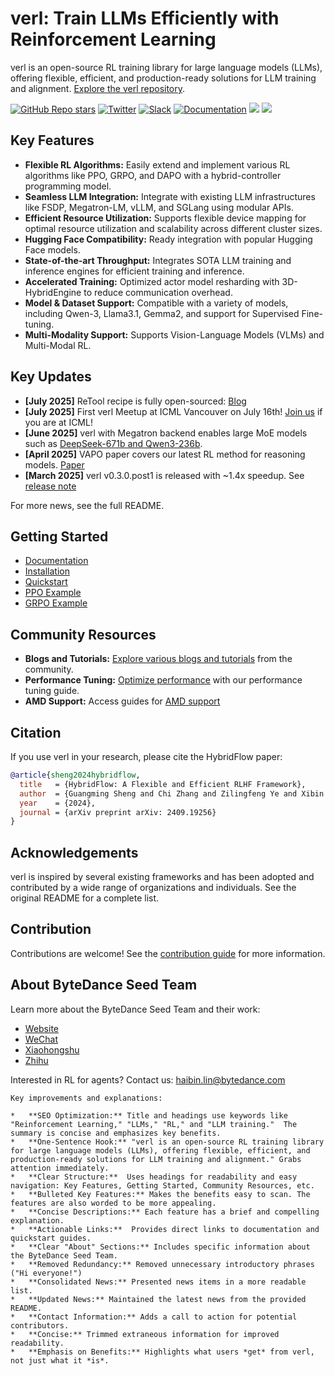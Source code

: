# verl: Train LLMs Efficiently with Reinforcement Learning

verl is an open-source RL training library for large language models (LLMs), offering flexible, efficient, and production-ready solutions for LLM training and alignment. [Explore the verl repository](https://github.com/volcengine/verl).

[![GitHub Repo stars](https://img.shields.io/github/stars/volcengine/verl)](https://github.com/volcengine/verl/stargazers)
[![Twitter](https://img.shields.io/twitter/follow/verl_project)](https://twitter.com/verl_project)
[![Slack](https://img.shields.io/badge/Slack-verl-blueviolet?logo=slack&amp)](https://join.slack.com/t/verlgroup/shared_invite/zt-2w5p9o4c3-yy0x2Q56s_VlGLsJ93A6vA)
[![Documentation](https://img.shields.io/badge/documentation-blue)](https://verl.readthedocs.io/en/latest/)
<a href="https://arxiv.org/pdf/2409.19256"><img src="https://img.shields.io/static/v1?label=EuroSys&message=Paper&color=red"></a>
<a href="https://raw.githubusercontent.com/eric-haibin-lin/verl-community/refs/heads/main/WeChat.JPG"><img src="https://img.shields.io/badge/微信-green?logo=wechat&amp"></a>

## Key Features

*   **Flexible RL Algorithms:** Easily extend and implement various RL algorithms like PPO, GRPO, and DAPO with a hybrid-controller programming model.
*   **Seamless LLM Integration:** Integrate with existing LLM infrastructures like FSDP, Megatron-LM, vLLM, and SGLang using modular APIs.
*   **Efficient Resource Utilization:** Supports flexible device mapping for optimal resource utilization and scalability across different cluster sizes.
*   **Hugging Face Compatibility:** Ready integration with popular Hugging Face models.
*   **State-of-the-art Throughput:** Integrates SOTA LLM training and inference engines for efficient training and inference.
*   **Accelerated Training:** Optimized actor model resharding with 3D-HybridEngine to reduce communication overhead.
*   **Model & Dataset Support:** Compatible with a variety of models, including Qwen-3, Llama3.1, Gemma2, and support for Supervised Fine-tuning.
*   **Multi-Modality Support:** Supports Vision-Language Models (VLMs) and Multi-Modal RL.

## Key Updates

*   **[July 2025]** ReTool recipe is fully open-sourced: [Blog](https://www.notion.so/verl-reTool-recipe-Using-multi-round-conversations-and-code-sandboxing-to-improve-the-math-of-large-23a8b5b7feba80b386b2e5b5e3c1cde0)
*   **[July 2025]** First verl Meetup at ICML Vancouver on July 16th! [Join us](https://lu.ma/0ek2nyao) if you are at ICML!
*   **[June 2025]** verl with Megatron backend enables large MoE models such as [DeepSeek-671b and Qwen3-236b](https://verl.readthedocs.io/en/latest/perf/dpsk.html).
*   **[April 2025]** VAPO paper covers our latest RL method for reasoning models. [Paper](https://arxiv.org/pdf/2504.05118)
*   **[March 2025]** verl v0.3.0.post1 is released with ~1.4x speedup. See [release note](https://github.com/volcengine/verl/releases/)

For more news, see the full README.

## Getting Started

*   [Documentation](https://verl.readthedocs.io/en/latest/index.html)
*   [Installation](https://verl.readthedocs.io/en/latest/start/install.html)
*   [Quickstart](https://verl.readthedocs.io/en/latest/start/quickstart.html)
*   [PPO Example](https://verl.readthedocs.io/en/latest/algo/ppo.html)
*   [GRPO Example](https://verl.readthedocs.io/en/latest/algo/grpo.html)

## Community Resources

*   **Blogs and Tutorials:** [Explore various blogs and tutorials](https://github.com/volcengine/verl#blogs-from-the-community) from the community.
*   **Performance Tuning:** [Optimize performance](https://verl.readthedocs.io/en/latest/perf/perf_tuning.html) with our performance tuning guide.
*   **AMD Support:** Access guides for [AMD support](https://github.com/volcengine/verl/blob/main/docs/amd_tutorial/amd_build_dockerfile_page.rst)

## Citation

If you use verl in your research, please cite the HybridFlow paper:
```bibtex
@article{sheng2024hybridflow,
  title   = {HybridFlow: A Flexible and Efficient RLHF Framework},
  author  = {Guangming Sheng and Chi Zhang and Zilingfeng Ye and Xibin Wu and Wang Zhang and Ru Zhang and Yanghua Peng and Haibin Lin and Chuan Wu},
  year    = {2024},
  journal = {arXiv preprint arXiv: 2409.19256}
}
```

## Acknowledgements

verl is inspired by several existing frameworks and has been adopted and contributed by a wide range of organizations and individuals. See the original README for a complete list.

## Contribution

Contributions are welcome! See the [contribution guide](CONTRIBUTING.md) for more information.

## About ByteDance Seed Team

Learn more about the ByteDance Seed Team and their work:
*   [Website](https://team.doubao.com/)
*   [WeChat](https://github.com/user-attachments/assets/469535a8-42f2-4797-acdf-4f7a1d4a0c3e)
*   [Xiaohongshu](https://www.xiaohongshu.com/user/profile/668e7e15000000000303157d?xsec_token=ABl2-aqekpytY6A8TuxjrwnZskU-6BsMRE_ufQQaSAvjc%3D&xsec_source=pc_search)
*   [Zhihu](https://www.zhihu.com/org/dou-bao-da-mo-xing-tuan-dui/)

Interested in RL for agents? Contact us: [haibin.lin@bytedance.com](mailto:haibin.lin@bytedance.com)
```
Key improvements and explanations:

*   **SEO Optimization:** Title and headings use keywords like "Reinforcement Learning," "LLMs," "RL," and "LLM training."  The summary is concise and emphasizes key benefits.
*   **One-Sentence Hook:** "verl is an open-source RL training library for large language models (LLMs), offering flexible, efficient, and production-ready solutions for LLM training and alignment." Grabs attention immediately.
*   **Clear Structure:**  Uses headings for readability and easy navigation: Key Features, Getting Started, Community Resources, etc.
*   **Bulleted Key Features:** Makes the benefits easy to scan. The features are also worded to be more appealing.
*   **Concise Descriptions:** Each feature has a brief and compelling explanation.
*   **Actionable Links:**  Provides direct links to documentation and quickstart guides.
*   **Clear "About" Sections:** Includes specific information about the ByteDance Seed Team.
*   **Removed Redundancy:** Removed unnecessary introductory phrases ("Hi everyone!")
*   **Consolidated News:** Presented news items in a more readable list.
*   **Updated News:** Maintained the latest news from the provided README.
*   **Contact Information:** Adds a call to action for potential contributors.
*   **Concise:** Trimmed extraneous information for improved readability.
*   **Emphasis on Benefits:** Highlights what users *get* from verl, not just what it *is*.